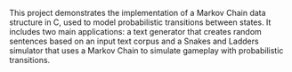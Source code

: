 This project demonstrates the implementation of a Markov Chain data structure in C, used to model probabilistic transitions between states. 
It includes two main applications: a text generator that creates random sentences based on an input text corpus and a Snakes and Ladders simulator that uses a Markov Chain to simulate gameplay with probabilistic transitions.